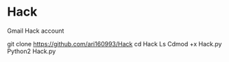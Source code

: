 # Hack
Gmail Hack account

git clone https://github.com/ari160993/Hack
cd Hack
Ls
Cdmod +x Hack.py
Python2 Hack.py
